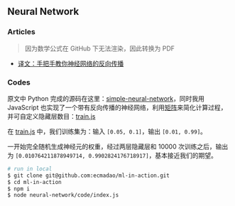 ## Neural Network

### Articles

> 因为数学公式在 GitHub 下无法渲染，因此转换为 PDF

- [译文：手把手教你神经网络的反向传播](./articles/手把手教你神经网络的反向传播.pdf)

### Codes

原文中 Python 完成的源码在这里：[simple-neural-network](https://github.com/mattm/simple-neural-network/blob/master/neural-network.py)，同时我用 JavaScript 也实现了一个带有反向传播的神经网络，利用[矩阵](https://zh.wikipedia.org/wiki/%E7%9F%A9%E9%98%B5)来简化计算过程，并可自定义隐藏层数目：[train.js](./code/train.js)

在 [train.js](./code/train.js) 中，我们训练集为：输入 `[0.05, 0.1]`，输出 `[0.01, 0.99]`。

一开始完全随机生成神经元的权重，经过两层隐藏层和 10000 次训练之后，输出为 `[0.010764211878949714, 0.9902824176718917]`，基本接近我们的期望。

```bash
# run in local
$ git clone git@github.com:ecmadao/ml-in-action.git
$ cd ml-in-action
$ npm i
$ node neural-network/code/index.js
```
